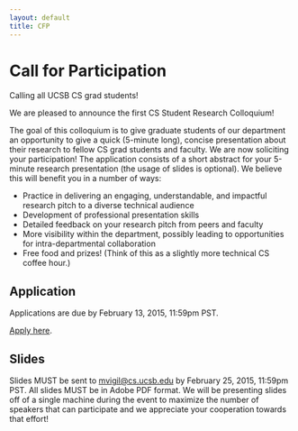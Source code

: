 ```yaml
---
layout: default
title: CFP 
---
```


Call for Participation
=======

Calling all UCSB CS grad students!

We are pleased to announce the first CS Student Research Colloquium!

The goal of this colloquium is to give graduate students of our department an opportunity to give a quick (5-minute long), concise presentation about their research to fellow CS grad students and faculty.
We are now soliciting your participation! The application consists of a short abstract for your 5-minute research presentation (the usage of slides is optional).
We believe this will benefit you in a number of ways:

* Practice in delivering an engaging, understandable, and impactful research pitch to a diverse technical audience
* Development of professional presentation skills
* Detailed feedback on your research pitch from peers and faculty
* More visibility within the department, possibly leading to opportunities for intra-departmental collaboration
* Free food and prizes! (Think of this as a slightly more technical CS coffee hour.)


Application
-------

Applications are due by February 13, 2015, 11:59pm PST.

[Apply here](https://docs.google.com/forms/d/1qIcSK7VvhHLLUvkbR_QCT6Xh7WXByvlKaIkBKqhy9eY/viewform?usp=send_form).

Slides
-------

Slides MUST be sent to mvigil@cs.ucsb.edu by February 25, 2015, 11:59pm PST. All slides MUST be in Adobe PDF format. We will be presenting slides off of a single machine during the event to maximize the number of speakers that can participate and we appreciate your cooperation towards that effort!

